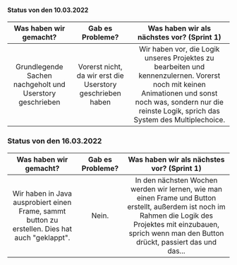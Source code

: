 #### Status von den 10.03.2022

| Was haben wir gemacht? | Gab es Probleme?| Was haben wir als nächstes vor? (Sprint 1)|
| :--------------------: | :-------------: | :-----------------------------: |
| Grundlegende Sachen nachgeholt und Userstory geschrieben    | Vorerst nicht, da wir erst die Userstory geschrieben haben    | Wir haben vor, die Logik unseres Projektes zu bearbeiten und kennenzulernen. Vorerst noch mit keinen Animationen und sonst noch was, sondern nur die reinste Logik, sprich das System des Multiplechoice.|

### Status von den 16.03.2022

| Was haben wir gemacht? | Gab es Probleme?| Was haben wir als nächstes vor? (Sprint 1)|
| :--------------------: | :-------------: | :-----------------------------: |
| Wir haben in Java ausprobiert einen Frame, sammt button zu erstellen. Dies hat auch "geklappt".    | Nein. | In den nächsten Wochen werden wir lernen, wie man einen Frame und Button erstellt, außerdem ist noch im Rahmen die Logik des Projektes mit einzubauen, sprich wenn man den Button drückt, passiert das und das... | 
